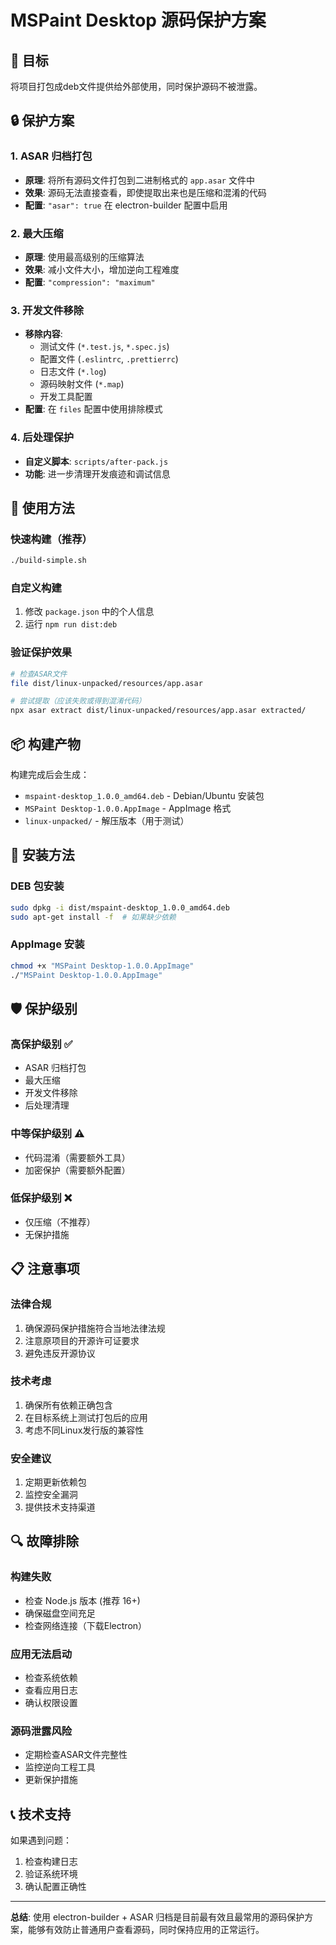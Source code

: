 # MSPaint Desktop 源码保护方案

## 🎯 目标
将项目打包成deb文件提供给外部使用，同时保护源码不被泄露。

## 🔒 保护方案

### 1. ASAR 归档打包
- **原理**: 将所有源码文件打包到二进制格式的 `app.asar` 文件中
- **效果**: 源码无法直接查看，即使提取出来也是压缩和混淆的代码
- **配置**: `"asar": true` 在 electron-builder 配置中启用

### 2. 最大压缩
- **原理**: 使用最高级别的压缩算法
- **效果**: 减小文件大小，增加逆向工程难度
- **配置**: `"compression": "maximum"`

### 3. 开发文件移除
- **移除内容**:
  - 测试文件 (`*.test.js`, `*.spec.js`)
  - 配置文件 (`.eslintrc`, `.prettierrc`)
  - 日志文件 (`*.log`)
  - 源码映射文件 (`*.map`)
  - 开发工具配置
- **配置**: 在 `files` 配置中使用排除模式

### 4. 后处理保护
- **自定义脚本**: `scripts/after-pack.js`
- **功能**: 进一步清理开发痕迹和调试信息

## 🚀 使用方法

### 快速构建（推荐）
```bash
./build-simple.sh
```

### 自定义构建
1. 修改 `package.json` 中的个人信息
2. 运行 `npm run dist:deb`

### 验证保护效果
```bash
# 检查ASAR文件
file dist/linux-unpacked/resources/app.asar

# 尝试提取（应该失败或得到混淆代码）
npx asar extract dist/linux-unpacked/resources/app.asar extracted/
```

## 📦 构建产物

构建完成后会生成：
- `mspaint-desktop_1.0.0_amd64.deb` - Debian/Ubuntu 安装包
- `MSPaint Desktop-1.0.0.AppImage` - AppImage 格式
- `linux-unpacked/` - 解压版本（用于测试）

## 🔧 安装方法

### DEB 包安装
```bash
sudo dpkg -i dist/mspaint-desktop_1.0.0_amd64.deb
sudo apt-get install -f  # 如果缺少依赖
```

### AppImage 安装
```bash
chmod +x "MSPaint Desktop-1.0.0.AppImage"
./"MSPaint Desktop-1.0.0.AppImage"
```

## 🛡️ 保护级别

### 高保护级别 ✅
- ASAR 归档打包
- 最大压缩
- 开发文件移除
- 后处理清理

### 中等保护级别 ⚠️
- 代码混淆（需要额外工具）
- 加密保护（需要额外配置）

### 低保护级别 ❌
- 仅压缩（不推荐）
- 无保护措施

## 📋 注意事项

### 法律合规
1. 确保源码保护措施符合当地法律法规
2. 注意原项目的开源许可证要求
3. 避免违反开源协议

### 技术考虑
1. 确保所有依赖正确包含
2. 在目标系统上测试打包后的应用
3. 考虑不同Linux发行版的兼容性

### 安全建议
1. 定期更新依赖包
2. 监控安全漏洞
3. 提供技术支持渠道

## 🔍 故障排除

### 构建失败
- 检查 Node.js 版本 (推荐 16+)
- 确保磁盘空间充足
- 检查网络连接（下载Electron）

### 应用无法启动
- 检查系统依赖
- 查看应用日志
- 确认权限设置

### 源码泄露风险
- 定期检查ASAR文件完整性
- 监控逆向工程工具
- 更新保护措施

## 📞 技术支持

如果遇到问题：
1. 检查构建日志
2. 验证系统环境
3. 确认配置正确性

---

**总结**: 使用 electron-builder + ASAR 归档是目前最有效且最常用的源码保护方案，能够有效防止普通用户查看源码，同时保持应用的正常运行。 